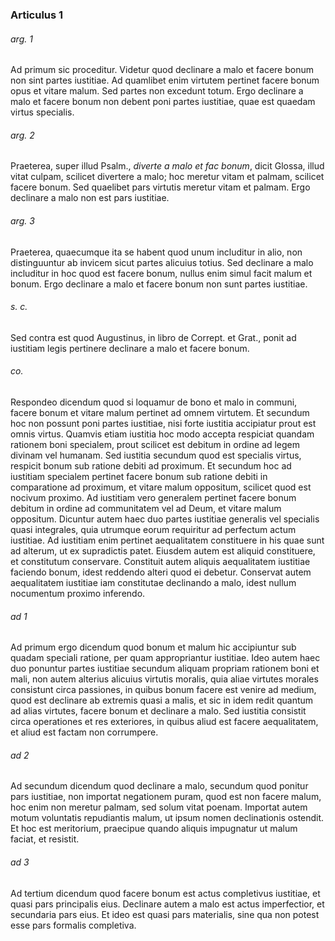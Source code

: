 ### Articulus 1

###### arg. 1
Ad primum sic proceditur. Videtur quod declinare a malo et facere bonum non sint partes iustitiae. Ad quamlibet enim virtutem pertinet facere bonum opus et vitare malum. Sed partes non excedunt totum. Ergo declinare a malo et facere bonum non debent poni partes iustitiae, quae est quaedam virtus specialis.

###### arg. 2
Praeterea, super illud Psalm., *diverte a malo et fac bonum*, dicit Glossa, illud vitat culpam, scilicet divertere a malo; hoc meretur vitam et palmam, scilicet facere bonum. Sed quaelibet pars virtutis meretur vitam et palmam. Ergo declinare a malo non est pars iustitiae.

###### arg. 3
Praeterea, quaecumque ita se habent quod unum includitur in alio, non distinguuntur ab invicem sicut partes alicuius totius. Sed declinare a malo includitur in hoc quod est facere bonum, nullus enim simul facit malum et bonum. Ergo declinare a malo et facere bonum non sunt partes iustitiae.

###### s. c.
Sed contra est quod Augustinus, in libro de Corrept. et Grat., ponit ad iustitiam legis pertinere declinare a malo et facere bonum.

###### co.
Respondeo dicendum quod si loquamur de bono et malo in communi, facere bonum et vitare malum pertinet ad omnem virtutem. Et secundum hoc non possunt poni partes iustitiae, nisi forte iustitia accipiatur prout est omnis virtus. Quamvis etiam iustitia hoc modo accepta respiciat quandam rationem boni specialem, prout scilicet est debitum in ordine ad legem divinam vel humanam. Sed iustitia secundum quod est specialis virtus, respicit bonum sub ratione debiti ad proximum. Et secundum hoc ad iustitiam specialem pertinet facere bonum sub ratione debiti in comparatione ad proximum, et vitare malum oppositum, scilicet quod est nocivum proximo. Ad iustitiam vero generalem pertinet facere bonum debitum in ordine ad communitatem vel ad Deum, et vitare malum oppositum. Dicuntur autem haec duo partes iustitiae generalis vel specialis quasi integrales, quia utrumque eorum requiritur ad perfectum actum iustitiae. Ad iustitiam enim pertinet aequalitatem constituere in his quae sunt ad alterum, ut ex supradictis patet. Eiusdem autem est aliquid constituere, et constitutum conservare. Constituit autem aliquis aequalitatem iustitiae faciendo bonum, idest reddendo alteri quod ei debetur. Conservat autem aequalitatem iustitiae iam constitutae declinando a malo, idest nullum nocumentum proximo inferendo.

###### ad 1
Ad primum ergo dicendum quod bonum et malum hic accipiuntur sub quadam speciali ratione, per quam appropriantur iustitiae. Ideo autem haec duo ponuntur partes iustitiae secundum aliquam propriam rationem boni et mali, non autem alterius alicuius virtutis moralis, quia aliae virtutes morales consistunt circa passiones, in quibus bonum facere est venire ad medium, quod est declinare ab extremis quasi a malis, et sic in idem redit quantum ad alias virtutes, facere bonum et declinare a malo. Sed iustitia consistit circa operationes et res exteriores, in quibus aliud est facere aequalitatem, et aliud est factam non corrumpere.

###### ad 2
Ad secundum dicendum quod declinare a malo, secundum quod ponitur pars iustitiae, non importat negationem puram, quod est non facere malum, hoc enim non meretur palmam, sed solum vitat poenam. Importat autem motum voluntatis repudiantis malum, ut ipsum nomen declinationis ostendit. Et hoc est meritorium, praecipue quando aliquis impugnatur ut malum faciat, et resistit.

###### ad 3
Ad tertium dicendum quod facere bonum est actus completivus iustitiae, et quasi pars principalis eius. Declinare autem a malo est actus imperfectior, et secundaria pars eius. Et ideo est quasi pars materialis, sine qua non potest esse pars formalis completiva.

